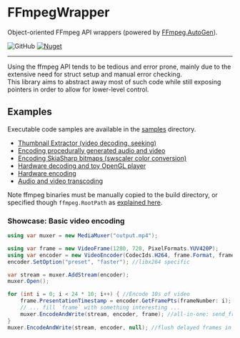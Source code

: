 # FFmpegWrapper
Object-oriented FFmpeg API wrappers (powered by [FFmpeg.AutoGen](https://github.com/Ruslan-B/FFmpeg.AutoGen)).

![GitHub](https://img.shields.io/github/license/dubiousconst282/FFmpegWrapper)
[![Nuget](https://img.shields.io/nuget/v/FFmpeg.ApiWrapper)](https://www.nuget.org/packages/FFmpeg.ApiWrapper)

---

Using the ffmpeg API tends to be tedious and error prone, mainly due to the extensive need for struct setup and manual error checking.  
This library aims to abstract away most of such code while still exposing pointers in order to allow for lower-level control.

## Examples
Executable code samples are available in the [samples](./Samples/) directory.

- [Thumbnail Extractor (video decoding, seeking)](./Samples/ThumbExtractor/Program.cs)
- [Encoding procedurally generated audio and video](./Samples/AVEncode/Program.cs)
- [Encoding SkiaSharp bitmaps (swscaler color conversion)](./Samples/SkiaInterop/Program.cs)
- [Hardware decoding and toy OpenGL player](./Samples/HWDecode/PlaybackWindow.cs)
- [Hardware encoding](./Samples/HWEncode/PlaybackWindow.cs)
- [Audio and video transcoding](./Samples/AVTranscode/Program.cs)

Note ffmpeg binaries must be manually copied to the build directory, or specified though `ffmpeg.RootPath` as [explained here](https://github.com/Ruslan-B/FFmpeg.AutoGen#usage).

### Showcase: Basic video encoding
```cs
using var muxer = new MediaMuxer("output.mp4");

using var frame = new VideoFrame(1280, 720, PixelFormats.YUV420P);
using var encoder = new VideoEncoder(CodecIds.H264, frame.Format, frameRate: 24.0, bitrate: 900_000);
encoder.SetOption("preset", "faster"); //libx264 specific

var stream = muxer.AddStream(encoder);
muxer.Open();

for (int i = 0; i < 24 * 10; i++) { //Encode 10s of video
    frame.PresentationTimestamp = encoder.GetFramePts(frameNumber: i); //Based on framerate. Alt overload takes TimeSpan.
    // ... fill `frame` with something interesting ...
    muxer.EncodeAndWrite(stream, encoder, frame); //all-in-one: send_frame(), receive_packet(), rescale_ts(), write_interleaved()
}
muxer.EncodeAndWrite(stream, encoder, null); //flush delayed frames in the encoder
```